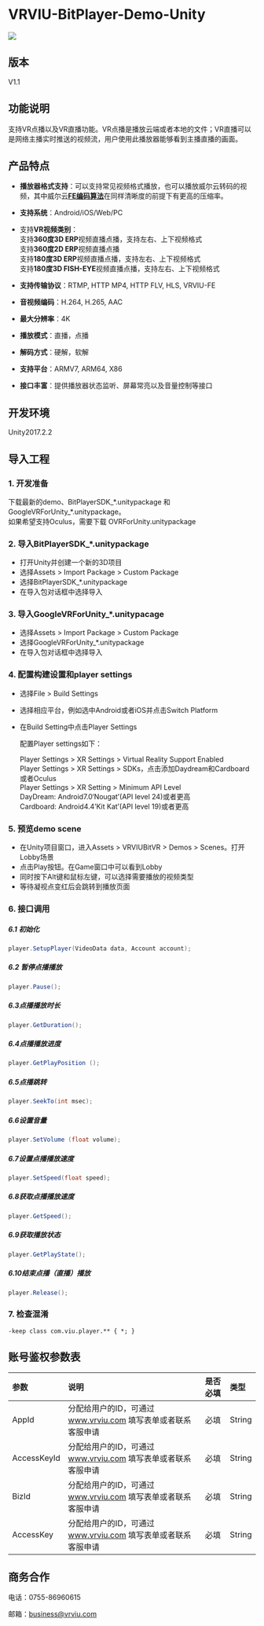 # VRVIU-BitPlayer-Demo-Unity

[![](https://img.shields.io/badge/Powered%20by-vrviu.com-brightgreen.svg)](https://vrviu.com)

## 版本
V1.1

## 功能说明
支持VR点播以及VR直播功能。VR点播是播放云端或者本地的文件；VR直播可以是网络主播实时推送的视频流，用户使用此播放器能够看到主播直播的画面。

## 产品特点
* **播放器格式支持**：可以支持常见视频格式播放，也可以播放威尔云转码的视频，其中威尔云[**FE编码算法**](https://www.vrviu.com/technology.html)在同样清晰度的前提下有更高的压缩率。

* **支持系统**：Android/iOS/Web/PC

* 支持**VR视频类别**：  
    支持**360度3D ERP**视频直播点播，支持左右、上下视频格式  
    支持**360度2D ERP**视频直播点播  
    支持**180度3D ERP**视频直播点播，支持左右、上下视频格式  
    支持**180度3D FISH-EYE**视频直播点播，支持左右、上下视频格式

* **支持传输协议**：RTMP, HTTP MP4, HTTP FLV, HLS, VRVIU-FE

* **音视频编码**：H.264, H.265, AAC

* **最大分辨率**：4K

* **播放模式**：直播，点播

* **解码方式**：硬解，软解

* **支持平台**：ARMV7, ARM64, X86

* **接口丰富**：提供播放器状态监听、屏幕常亮以及音量控制等接口

## 开发环境
Unity2017.2.2

## 导入工程
### 1. 开发准备
下载最新的demo、BitPlayerSDK_\*.unitypackage 和 GoogleVRForUnity_\*.unitypackage。  
如果希望支持Oculus，需要下载 OVRForUnity.unitypackage

### 2. 导入BitPlayerSDK_\*.unitypackage

* 打开Unity并创建一个新的3D项目
* 选择Assets > Import Package > Custom Package
* 选择BitPlayerSDK_\*.unitypackage
* 在导入包对话框中选择导入

### 3. 导入GoogleVRForUnity_\*.unitypacage

* 选择Assets > Import Package > Custom Package
* 选择GoogleVRForUnity_\*.unitypackage
* 在导入包对话框中选择导入

### 4. 配置构建设置和player settings

* 选择File > Build Settings
* 选择相应平台，例如选中Android或者iOS并点击Switch Platform
* 在Build Setting中点击Player Settings

  配置Player settings如下：

    Player Settings > XR Settings > Virtual Reality Support	Enabled  
    Player Settings > XR Settings > SDKs，点击添加Daydream和Cardboard或者Oculus  
    Player Settings > XR Setting > Minimum API Level  
    DayDream: Android7.0‘Nougat’(API level 24)或者更高  
    Cardboard: Android4.4’Kit Kat’(API level 19)或者更高

### 5. 预览demo scene

* 在Unity项目窗口，进入Assets > VRVIUBitVR > Demos > Scenes。打开Lobby场景
* 点击Play按钮。在Game窗口中可以看到Lobby
* 同时按下Alt键和鼠标左键，可以选择需要播放的视频类型
* 等待凝视点变红后会跳转到播放页面

### 6. 接口调用

##### 6.1 初始化
```c#
player.SetupPlayer(VideoData data, Account account);
```

##### 6.2 暂停点播播放
```c#
player.Pause();
```

##### 6.3点播播放时长
```c#
player.GetDuration();
```

##### 6.4点播播放进度
```c#
player.GetPlayPosition ();
```

##### 6.5点播跳转
```c#
player.SeekTo(int msec);
```

##### 6.6设置音量
```c#
player.SetVolume (float volume);
```

##### 6.7设置点播播放速度
```c#
player.SetSpeed(float speed);
```

##### 6.8获取点播播放速度
```c#
player.GetSpeed();
```

##### 6.9获取播放状态
```c#
player.GetPlayState();
```

##### 6.10结束点播（直播）播放
```c#
player.Release();
```

### 7. 检查混淆
```proguard
-keep class com.viu.player.** { *; } 
```
## 账号鉴权参数表
 |参数|说明|是否必填|类型|
 |:---|:---|:---|:---|
 |AppId|分配给用户的ID，可通过 www.vrviu.com 填写表单或者联系客服申请|必填|String|
 |AccessKeyId|分配给用户的ID，可通过 www.vrviu.com 填写表单或者联系客服申请|必填|String|
 |BizId|分配给用户的ID，可通过 www.vrviu.com 填写表单或者联系客服申请|必填|String|
 |AccessKey|分配给用户的ID，可通过 www.vrviu.com 填写表单或者联系客服申请|必填|String

## 商务合作
电话：0755-86960615

邮箱：business@vrviu.com
